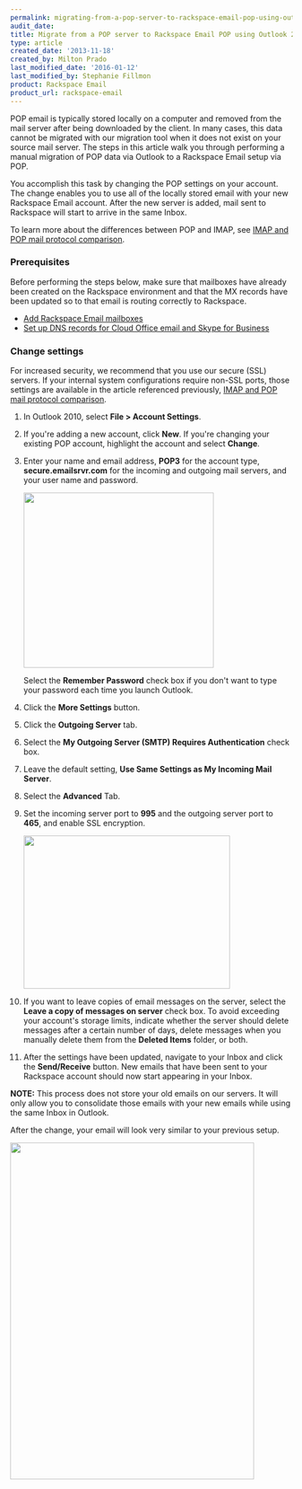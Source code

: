 ```yaml
---
permalink: migrating-from-a-pop-server-to-rackspace-email-pop-using-outlook-2010/
audit_date:
title: Migrate from a POP server to Rackspace Email POP using Outlook 2010
type: article
created_date: '2013-11-18'
created_by: Milton Prado
last_modified_date: '2016-01-12'
last_modified_by: Stephanie Fillmon
product: Rackspace Email
product_url: rackspace-email
---
```


POP email is typically stored locally on a computer and removed from the
mail server after being downloaded by the client. In many cases, this
data cannot be migrated with our migration tool when it does not exist
on your source mail server. The steps in this article walk you
through performing a manual migration of POP data via Outlook to a
Rackspace Email setup via POP.

You accomplish this task by changing the POP settings on your account.
The change enables you to use all of the locally stored email
with your new Rackspace Email account. After the new server is added,
mail sent to Rackspace will start to arrive in the same Inbox.

To learn more about the differences between POP and
IMAP, see [IMAP and POP mail protocol comparison](/how-to/imap-and-pop-mail-protocol-comparison).

### Prerequisites

Before performing the steps below, make sure that mailboxes have already
been created on the Rackspace environment and that the MX records have
been updated so to that email is routing correctly to Rackspace.

-   [Add Rackspace Email mailboxes](/how-to/add-rackspace-email-mailboxes)
-   [Set up DNS records for Cloud Office email and Skype for Business](/how-to/set-up-dns-records-for-cloud-office-email-and-skype-for-business)

### Change settings

For increased security, we recommend that you use our secure (SSL)
servers. If your internal system configurations
require non-SSL ports, those settings are available in the article
referenced previously, [IMAP and POP mail protocol comparison](/how-to/imap-and-pop-mail-protocol-comparison).

1.  In Outlook 2010, select **File &gt; Account Settings**.

2.  If you're adding a new account, click **New**. If you're changing
    your existing POP account, highlight the account and select
    **Change**.

3.  Enter your name and email address, **POP3** for the account type,
    **secure.emailsrvr.com** for the incoming and outgoing mail servers,
    and your user name and password.

    <img src="{% asset_path rackspace-email/migrating-from-a-pop-server-to-rackspace-email-pop-using-outlook-2010/settings_screen%20copy_1.jpg %}" width="339" height="312" />

    Select the **Remember Password** check box if you don't want to type your
    password each time you launch Outlook.

4.  Click the **More Settings** button.

5.  Click the **Outgoing Server** tab.

6.  Select the **My Outgoing Server (SMTP) Requires Authentication** check box.

7.  Leave the default setting, **Use Same Settings as My Incoming Mail
    Server**.

8.  Select the **Advanced** Tab.

9.  Set the incoming server port to **995** and the outgoing server port to
    **465**, and enable SSL encryption.

    <img src="{% asset_path rackspace-email/migrating-from-a-pop-server-to-rackspace-email-pop-using-outlook-2010/Ports%20copy_0.jpg %}" width="368" height="273" />

10. If you want to leave copies of email messages on the
    server, select the **Leave a copy of messages on server** check box.
    To avoid exceeding your account's storage limits, indicate whether
    the server should delete messages after a certain number of days,
    delete messages when you manually delete them from the
    **Deleted Items** folder, or both.

11. After the settings have been updated, navigate to your Inbox and click
    the **Send/Receive** button. New emails that have been sent to your
    Rackspace account should now start appearing in your Inbox.

**NOTE:** This process does not store your old emails on our servers.
 It will only allow you to consolidate those emails with your new emails
while using the same Inbox in Outlook.

After the change, your email will look very similar to your previous
setup.

<img src="{% asset_path rackspace-email/migrating-from-a-pop-server-to-rackspace-email-pop-using-outlook-2010/2013-11-27_1232.png %}" width="435" height="600" />
